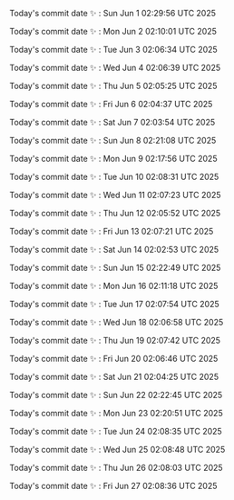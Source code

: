 Today's commit date ✨ : Sun Jun 1 02:29:56 UTC 2025 

Today's commit date ✨ : Mon Jun 2 02:10:01 UTC 2025 

Today's commit date ✨ : Tue Jun 3 02:06:34 UTC 2025 

Today's commit date ✨ : Wed Jun 4 02:06:39 UTC 2025 

Today's commit date ✨ : Thu Jun 5 02:05:25 UTC 2025 

Today's commit date ✨ : Fri Jun 6 02:04:37 UTC 2025 

Today's commit date ✨ : Sat Jun 7 02:03:54 UTC 2025 

Today's commit date ✨ : Sun Jun 8 02:21:08 UTC 2025 

Today's commit date ✨ : Mon Jun 9 02:17:56 UTC 2025 

Today's commit date ✨ : Tue Jun 10 02:08:31 UTC 2025 

Today's commit date ✨ : Wed Jun 11 02:07:23 UTC 2025 

Today's commit date ✨ : Thu Jun 12 02:05:52 UTC 2025 

Today's commit date ✨ : Fri Jun 13 02:07:21 UTC 2025 

Today's commit date ✨ : Sat Jun 14 02:02:53 UTC 2025 

Today's commit date ✨ : Sun Jun 15 02:22:49 UTC 2025 

Today's commit date ✨ : Mon Jun 16 02:11:18 UTC 2025 

Today's commit date ✨ : Tue Jun 17 02:07:54 UTC 2025 

Today's commit date ✨ : Wed Jun 18 02:06:58 UTC 2025 

Today's commit date ✨ : Thu Jun 19 02:07:42 UTC 2025 

Today's commit date ✨ : Fri Jun 20 02:06:46 UTC 2025 

Today's commit date ✨ : Sat Jun 21 02:04:25 UTC 2025 

Today's commit date ✨ : Sun Jun 22 02:22:45 UTC 2025 

Today's commit date ✨ : Mon Jun 23 02:20:51 UTC 2025 

Today's commit date ✨ : Tue Jun 24 02:08:35 UTC 2025 

Today's commit date ✨ : Wed Jun 25 02:08:48 UTC 2025 

Today's commit date ✨ : Thu Jun 26 02:08:03 UTC 2025 

Today's commit date ✨ : Fri Jun 27 02:08:36 UTC 2025 

